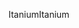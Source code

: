 <span data-ttu-id="e8c23-101">Itanium</span><span class="sxs-lookup"><span data-stu-id="e8c23-101">Itanium</span></span>